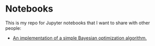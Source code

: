# Notebooks
This is my repo for Jupyter notebooks that I want to share with other people:
- [An implementation of a simple Bayesian optimization algorithm.](https://github.com/jsaporta/Notebooks/blob/master/Parametric%20Model%20Example.ipynb)
